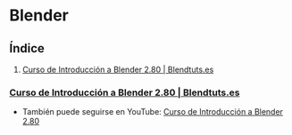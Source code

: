 # Blender
## Índice
1. [Curso de Introducción a Blender 2.80 | Blendtuts.es](#curso-de-introducción-a-blender-280--blendtutses)
### [Curso de Introducción a Blender 2.80 | Blendtuts.es](https://cursos.blendtuts.es/intro280)
* También puede seguirse en YouTube: [Curso de Introducción a Blender 2.80](https://www.youtube.com/playlist?list=PLBn8E6Sfz0f0UCTEHQ7pL7KKsrvi6HK-8)
